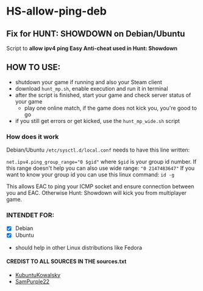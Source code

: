 # HS-allow-ping-deb

## Fix for HUNT: SHOWDOWN on Debian/Ubuntu
Script to **allow ipv4 ping Easy Anti-cheat used in Hunt: Showdown**

## HOW TO USE:
- shutdown your game if running and also your Steam client
- download `hunt_mp.sh`, enable execution and run it in terminal
- after the script is finished, start your game and check server status of your game
    - play one online match, if the game does not kick you, you're good to go
- if you still get errors or get kicked, use the `hunt_mp_wide.sh` script

### How does it work
Debian/Ubuntu `/etc/sysctl.d/local.conf` needs to have this line written:

`net.ipv4.ping_group_range="0 $gid"` where `$gid` is your group id number.
If this range doesn't help you can also use wide range: `"0 2147483647"`
If you want to know your group id you can use this linux command: `id -g`

This allows EAC to ping your ICMP socket and ensure connection between you and EAC.
Otherwise Hunt: Showdown will kick you from multiplayer game.

### INTENDET FOR:
- [x] Debian
- [x] Ubuntu
- should help in other Linux distributions like Fedora

#### CREDIST TO ALL SOURCES IN THE sources.txt
- [KubuntuKowalsky](https://www.youtube.com/@sudorm-doubt)
- [SamPurple22](https://github.com/SamPurple22)
